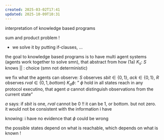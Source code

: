 ```yaml
---
created: 2025-03-02T17:41
updated: 2025-10-09T10:31
---
```

interpretation of knowledge based programs

sum and product problem !
- we solve it by putting if-clauses, …

the goal to knowledge based programs is to have multi agent systems (agents work together to solve smn), that abstract from how 
(1a)
$K_{s}$: $S$ knows 
|| : choice (smn not deterministic)

we fix what the agents can observe: $S$ observes $sbit \in \{0,1\}$, $ack \in \{0,1\}$, $R$ observes  $rval \in \{0,1 , bottom\}$
$K_{a}\phi$: ” $\phi$ hold in all states reach in any protocol executino, that agent $a$ cannot distinguish observations from the current state”

$a$ says: if $sbit$ is one, $rval$ cannot be $0$ !! it can be 1, or bottom. but not zero. it would not be consistent with the information i have

knowing: i have no evidence that $\phi$ could be wrong

the possible states depend on what is reachable, which depends on what is known !